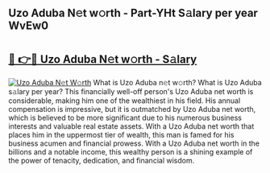 ## Uzo Aduba N𝚎t w𝚘rth - Part-YHt S𝚊lary per year WvEw0

# <h2><a href="http://gc0kqyf.nevu.top/?p=Uzo+Aduba">🔗 👉🔴 Uzo Aduba N𝚎t w𝚘rth - S𝚊lary</a></h2>

[![Uzo Aduba N𝚎t W𝚘rth](https://i.imgur.com/Oavwk0R.jpeg)](http://gc0kqyf.nevu.top/?p=Uzo+Aduba)
What is Uzo Aduba n𝚎t w𝚘rth? What is Uzo Aduba s𝚊lary per year?
This financially well-off person's Uzo Aduba net worth is considerable, making him one of the wealthiest in his field. His annual compensation is impressive, but it is outmatched by Uzo Aduba net worth, which is believed to be more significant due to his numerous business interests and valuable real estate assets. With a Uzo Aduba net worth that places him in the uppermost tier of wealth, this man is famed for his business acumen and financial prowess. With a Uzo Aduba net worth in the billions and a notable income, this wealthy person is a shining example of the power of tenacity, dedication, and financial wisdom.
